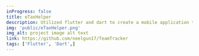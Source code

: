 ```yaml
---
inProgress: false
title: eTaxHelper
description: Utilized flutter and dart to create a mobile application to estimate the taxes employee’s owe and ways to save
img: 'public/eTaxHelper.png'
img_alt: project image alt text
link: https://github.com/neelgun17/TeamTracker
tags: ['Flutter', 'Dart',]
---
```

